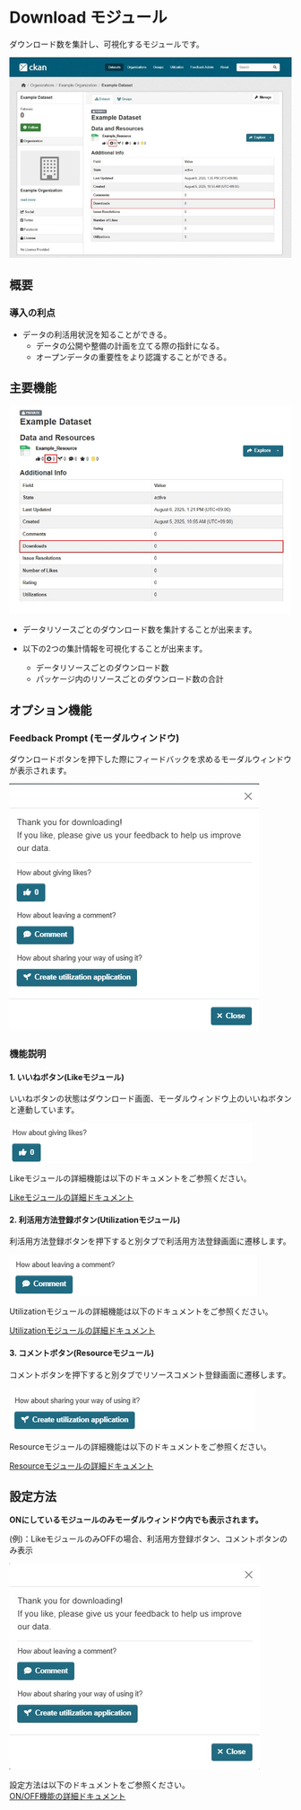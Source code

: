 # Download モジュール

ダウンロード数を集計し、可視化するモジュールです。

![download モジュール　イメージ図](../assets/download_10.jpg)

## 概要

### 導入の利点

* データの利活用状況を知ることができる。
  * データの公開や整備の計画を立てる際の指針になる。
  * オープンデータの重要性をより認識することができる。

## 主要機能
![download モジュール　イメージ図](../assets/download_20.jpg)

* データリソースごとのダウンロード数を集計することが出来ます。

* 以下の2つの集計情報を可視化することが出来ます。
  * データリソースごとのダウンロード数
  * パッケージ内のリソースごとのダウンロード数の合計

## オプション機能

### Feedback Prompt (モーダルウィンドウ)
ダウンロードボタンを押下した際にフィードバックを求めるモーダルウィンドウが表示されます。

![Feedback Prompt モーダルウィンドウ　イメージ図](../assets/download_30.jpg)

### 機能説明

#### 1. いいねボタン(Likeモジュール)
いいねボタンの状態はダウンロード画面、モーダルウィンドウ上のいいねボタンと連動しています。

![モーダルウィンドウ いいねボタン イメージ図](../assets/download_40.jpg)

Likeモジュールの詳細機能は以下のドキュメントをご参照ください。

[Likeモジュールの詳細ドキュメント](./likes.md)

#### 2. 利活用方法登録ボタン(Utilizationモジュール)

利活用方法登録ボタンを押下すると別タブで利活用方法登録画面に遷移します。

![モーダルウィンドウ 利活用方法登録ボタン イメージ図](../assets/download_50.jpg)

Utilizationモジュールの詳細機能は以下のドキュメントをご参照ください。

[Utilizationモジュールの詳細ドキュメント](./utilization.md)

#### 3. コメントボタン(Resourceモジュール)

コメントボタンを押下すると別タブでリソースコメント登録画面に遷移します。

![モーダルウィンドウ コメントボタン イメージ図](../assets/download_60.jpg)

Resourceモジュールの詳細機能は以下のドキュメントをご参照ください。

[Resourceモジュールの詳細ドキュメント](./resource.md)

## 設定方法
**ONにしているモジュールのみモーダルウィンドウ内でも表示されます。**

(例)：LikeモジュールのみOFFの場合、利活用方登録ボタン、コメントボタンのみ表示

![モーダルウィンドウ Likeモジュール OFF イメージ図](../assets/download_70.jpg)

設定方法は以下のドキュメントをご参照ください。  
[ON/OFF機能の詳細ドキュメント](./switch_function.md)
